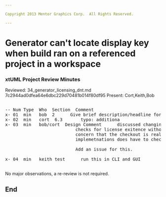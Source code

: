 ```yaml
---

Copyright 2013 Mentor Graphics Corp.  All Rights Reserved.

---
```


# Generator can't locate display key when build ran on a referenced project in a workspace
### xtUML Project Review Minutes


Reviewed:  34_generator_licensing_dnt.md  7c2944ad0dfea64e6dbc229d70481b014f80df95
Present:  Cort,Keith,Bob

<pre>

-- Num Type  Who  Section  Comment
x- 01  min   bob  2      Give brief description/headline for [2][3]
x- 02  min   cort  6.3       typo: additiona
x- 03  min   bob/cort  Design Comment      discussed changing gen_Erate to use a license test at connection time that
                           checks for license exitence without checking out.  Decided not to do this now because of
                           concern that the checkout is really necessary.  This is based on the fact that our JLC
                           implemetnations does have to checkout 2 times on the first connection.
                           
                           Add an issue for this.

x- 04  min   keith test      run this in CLI and GUI

</pre>
   
No major observations, a re-review is not required.



End
---
